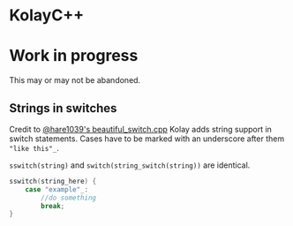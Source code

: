 # KolayC++
# **Work in progress**
This may or may not be abandoned.

## Strings in switches
Credit to [@hare1039's beautiful_switch.cpp](https://gist.github.com/hare1039/581b20cc8fbc8058d875894f05e655e5)
Kolay adds string support in switch statements. Cases have to be marked with an underscore after them `"like this"_`.

`sswitch(string)` and `switch(string_switch(string))` are identical.

```cpp
sswitch(string_here) {
	case "example"_:
		//do something
		break;
}
```